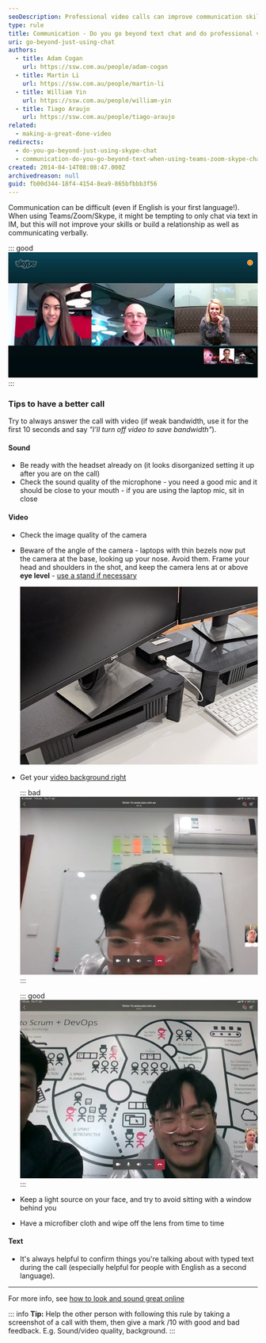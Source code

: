```yaml
---
seoDescription: Professional video calls can improve communication skills and build relationships when using Teams/Zoom/ Skype.
type: rule
title: Communication - Do you go beyond text chat and do professional video calls?
uri: go-beyond-just-using-chat
authors:
  - title: Adam Cogan
    url: https://ssw.com.au/people/adam-cogan
  - title: Martin Li
    url: https://ssw.com.au/people/martin-li
  - title: William Yin
    url: https://ssw.com.au/people/william-yin
  - title: Tiago Araujo
    url: https://ssw.com.au/people/tiago-araujo
related:
  - making-a-great-done-video
redirects:
  - do-you-go-beyond-just-using-skype-chat
  - communication-do-you-go-beyond-text-when-using-teams-zoom-skype-chat
created: 2014-04-14T08:08:47.000Z
archivedreason: null
guid: fb00d344-18f4-4154-8ea9-865bfbbb3f56
---
```


Communication can be difficult (even if English is your first language!). When using Teams/Zoom/Skype, it might be tempting to only chat via text in IM, but this will not improve your skills or build a relationship as well as communicating verbally.

<!--endintro-->

::: good
![Figure: Good example - Asking _"Can I call you?"_ (especially for complicated conversations)](skype-conference.jpg)
:::

### Tips to have a better call

Try to always answer the call with video (if weak bandwidth, use it for the first 10 seconds and say _"I'll turn off video to save bandwidth"_).

#### Sound

- Be ready with the headset already on (it looks disorganized setting it up after you are on the call)
- Check the sound quality of the microphone - you need a good mic and it should be close to your mouth - if you are using the laptop mic, sit in close

#### Video

- Check the image quality of the camera
- Beware of the angle of the camera - laptops with thin bezels now put the camera at the base, looking up your nose. Avoid them. Frame your head and shoulders in the shot, and keep the camera lens at or above **eye level** - [use a stand if necessary](https://www.dicksmith.com.au/da/buy/kogan-height-adjustable-laptop-monitor-stand-kogan)

  ![Figure: Height-adjustable monitor and laptop stand](screen-stands.png)

- Get your [video background right](/video-background)

  ::: bad
  ![Figure: Bad example - Ugly background showing an air conditioner](Bad-Video-Background-orgn.png)
  :::

  ::: good
  ![Figure: Good Example - Nice background](Good-Video-Background-orgn.png)
  :::

- Keep a light source on your face, and try to avoid sitting with a window behind you
- Have a microfiber cloth and wipe off the lens from time to time

#### Text

- It's always helpful to confirm things you're talking about with typed text during the call (especially helpful for people with English as a second language).

---

For more info, see [how to look and sound great online](https://www.cnet.com/tech/computing/ultimate-webcam-tips-how-to-look-sound-great-online)

::: info
**Tip:** Help the other person with following this rule by taking a screenshot of a call with them, then give a mark /10 with good and bad feedback. E.g. Sound/video quality, background.
:::
